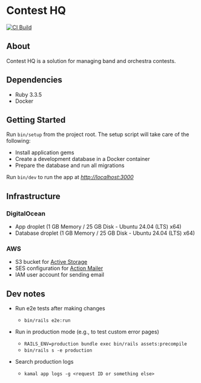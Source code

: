 # Contest HQ

[![CI Build](https://github.com/ppalms/contest-hq/actions/workflows/ci.yml/badge.svg?branch=main)](https://github.com/ppalms/contest-hq/actions/workflows/ci.yml)

## About

Contest HQ is a solution for managing band and orchestra contests.

## Dependencies

- Ruby 3.3.5
- Docker

## Getting Started

Run `bin/setup` from the project root. The setup script will take care of the following:

- Install application gems
- Create a development database in a Docker container
- Prepare the database and run all migrations

Run `bin/dev` to run the app at *<http://localhost:3000>*

## Infrastructure

### DigitalOcean

- App droplet (1 GB Memory / 25 GB Disk - Ubuntu 24.04 (LTS) x64)
- Database droplet (1 GB Memory / 25 GB Disk - Ubuntu 24.04 (LTS) x64)

### AWS

- S3 bucket for [Active Storage](https://guides.rubyonrails.org/active_storage_overview.html)
- SES configuration for [Action Mailer](https://guides.rubyonrails.org/action_mailer_basics.html)
- IAM user account for sending email

## Dev notes

- Run e2e tests after making changes

  - `bin/rails e2e:run`

- Run in production mode (e.g., to test custom error pages)

  - `RAILS_ENV=production bundle exec bin/rails assets:precompile`
  - `bin/rails s -e production`

- Search production logs
  - `kamal app logs -g <request ID or something else>`
